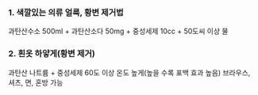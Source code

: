 ### 1. 색깔있는 의류 얼룩, 황변 제거법  
과탄산수소 500ml + 과탄산소다 50mg + 중성세제 10cc +
50도씨 이상 물

### 2. 흰옷 하얗게(황변 제거)  
과탄산 나트륨 + 중성세제 
60도 이상 온도 높게(높을 수록 표백 효과 높음)
브라우스, 셔츠, 면, 혼방 가능